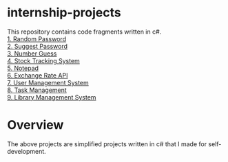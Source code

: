# internship-projects
This repository contains code fragments written in c#.  
[1. Random Password](https://github.com/zeynepdincel/internship-projects/tree/main/Random_Password)  
[2. Suggest Password](https://github.com/zeynepdincel/internship-projects/tree/main/SuggestPassword)  
[3. Number Guess](https://github.com/zeynepdincel/internship-projects/tree/main/Number%20Guess)  
[4. Stock Tracking System](https://github.com/zeynepdincel/internship-projects/tree/main/Stock%20Tracking%20System)  
[5. Notepad](https://github.com/zeynepdincel/internship-projects/tree/main/Notepad)  
[6. Exchange Rate API](https://github.com/zeynepdincel/internship-projects/tree/main/Exchange%20Rate%20API)  
[7. User Management System](https://github.com/zeynepdincel/internship-projects/tree/main/user%20management%20system)  
[8. Task Management ](https://github.com/zeynepdincel/internship-projects/tree/main/Task%20Management)   
[9. Library Management System ](https://github.com/zeynepdincel/internship-projects/tree/main/Library%20Management%20System)  


# Overview  
The above projects are simplified projects written in c# that I made for self-development.  




